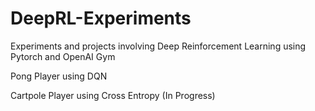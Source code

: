 # DeepRL-Experiments
Experiments and projects involving Deep Reinforcement Learning using Pytorch and OpenAI Gym

Pong Player using DQN 

Cartpole Player using Cross Entropy (In Progress)
